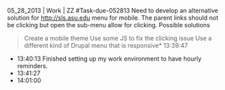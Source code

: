 05_28_2013 | Work | ZZ 
#Task-due-052813
Need to develop an alternative solution for http://sls.asu.edu menu for mobile. 
The parent links should not be clicking but open the sub-menu allow for clicking. 
Possible solutions
> Create a mobile theme 
> Use some JS to fix the clicking issue
> Use a different kind of Drupal menu that is responsive* 13:39:47
* 13:40:13
Finished setting up my work environment to have hourly reminders. 
* 13:41:27
* 14:01:00

